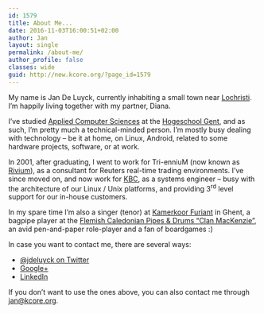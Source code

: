 ```yaml
---
id: 1579
title: About Me...
date: 2016-11-03T16:00:51+02:00
author: Jan
layout: single
permalink: /about-me/
author_profile: false
classes: wide
guid: http://new.kcore.org/?page_id=1579
---
```

My name is Jan De Luyck, currently inhabiting a small town near <a href="http://www.lochristi.be/" target="_blank">Lochristi</a>. I&#8217;m happily living together with my partner, Diana.

I&#8217;ve studied <a href="https://www.hogent.be/toekomstige-student/opleidingen/bachelors/toegepaste-informatica/" target="_blank">Applied Computer Sciences</a> at the <a href="https://www.hogent.be" target="_blank">Hogeschool Gent</a>, and as such, I&#8217;m pretty much a technical-minded person. I&#8217;m mostly busy dealing with technology &#8211; be it at home, on Linux, Android, related to some hardware projects, software, or at work.

In 2001, after graduating, I went to work for Tri-enniuM (now known as <a href="http://rivium.nl/nl/" target="_blank">Rivium</a>), as a consultant for Reuters real-time trading environments. I&#8217;ve since moved on, and now work for <a href="https://www.kbc.com/en" target="_blank">KBC</a>, as a systems engineer &#8211; busy with the architecture of our Linux / Unix platforms, and providing 3<sup>rd</sup> level support for our in-house customers.

In my spare time I&#8217;m also a singer (tenor) at <a href="http://artemusicale.be/ensembles/kamerkoor-furiant/" target="_blank">Kamerkoor Furiant</a> in Ghent, a bagpipe player at the <a href="http://www.fcpd.be/" target="_blank">Flemish Caledonian Pipes & Drums &#8220;Clan MacKenzie&#8221;</a>, an avid pen-and-paper role-player and a fan of boardgames :)

In case you want to contact me, there are several ways:

  * <a href="https://twitter.com/jdeluyck" target="_blank">@jdeluyck on Twitter</a>
  * <a href="https://plus.google.com/+JanDeLuyck" target="_blank">Google+</a>
  * <a href="https://be.linkedin.com/in/jandeluyck" target="_blank">LinkedIn</a>

If you don&#8217;t want to use the ones above, you can also contact me through <jan@kcore.org>.
